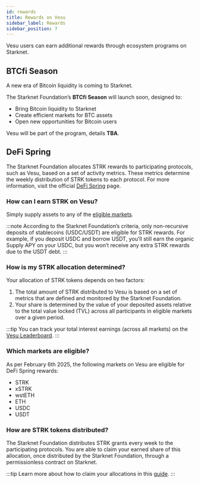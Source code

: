 ```yaml
---
id: rewards
title: Rewards on Vesu
sidebar_label: Rewards
sidebar_position: 7
---
```


Vesu users can earn additional rewards through ecosystem programs on Starknet.

## BTCfi Season
A new era of Bitcoin liquidity is coming to Starknet.  

The Starknet Foundation’s **BTCfi Season** will launch soon, designed to:  
- Bring Bitcoin liquidity to Starknet  
- Create efficient markets for BTC assets  
- Open new opportunities for Bitcoin users  

Vesu will be part of the program, details **TBA**.  


## DeFi Spring
The Starknet Foundation allocates STRK rewards to participating protocols, such as Vesu, based on a set of activity metrics. These metrics determine the weekly distribution of STRK tokens to each protocol. For more information, visit the official [DeFi Spring](https://defispring.starknet.io/about) page.

### How can I earn STRK on Vesu?
Simply supply assets to any of the [eligible markets](#which-markets-are-eligible).

:::note
According to the Starknet Foundation’s criteria, only non-recursive deposits of stablecoins (USDC/USDT) are eligible for STRK rewards. For example, if you deposit USDC and borrow USDT, you’ll still earn the organic Supply APY on your USDC, but you won’t receive any extra STRK rewards due to the USDT debt.
:::

### How is my STRK allocation determined?

Your allocation of STRK tokens depends on two factors:

1. The total amount of STRK distributed to Vesu is based on a set of metrics that are defined and monitored by the Starknet Foundation.
2. Your share is determined by the value of your deposited assets relative to the total value locked (TVL) across all participants in eligible markets over a given period.

:::tip
You can track your total interest earnings (across all markets) on the [Vesu Leaderboard](./leaderboard.md).
:::

### Which markets are eligible?

As per February 6th 2025, the following markets on Vesu are eligible for DeFi Spring rewards:

- STRK
- xSTRK
- wstETH
- ETH
- USDC
- USDT

### How are STRK tokens distributed?

The Starknet Foundation distributes STRK grants every week to the participating protocols. You are able to claim your earned share of this allocation, once distributed by the Starknet Foundation, through a permissionless contract on Starknet.

:::tip
Learn more about how to claim your allocations in this [guide](../user-guides/rewards.md).
:::

